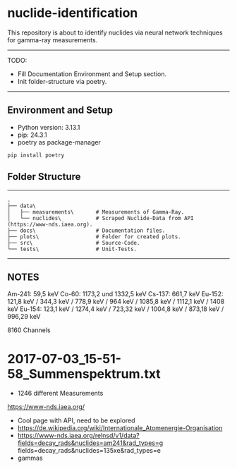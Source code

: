 # nuclide-identification

This repository is about to identify nuclides via neural network techniques for gamma-ray 
measurements. 

---

TODO: 

- Fill Documentation Environment and Setup section.
- Init folder-structure via poetry.

---

## Environment and Setup

- Python version: 3.13.1
- pip: 24.3.1
- poetry as package-manager

```
pip install poetry
```

## Folder Structure

---
```
.
├── data\
│   ├── measurements\       # Measurements of Gamma-Ray.
│   └── nuclides\           # Scraped Nuclide-Data from API (https://www-nds.iaea.org).
├── docs\                   # Documentation files.
├── plots\                  # Folder for created plots.
├── src\                    # Source-Code.
└── tests\                  # Unit-Tests.
```

---

## NOTES

Am-241: 59,5 keV
Co-60: 1173,2 und 1332,5 keV
Cs-137: 661,7 keV
Eu-152: 121,8 keV / 344,3 keV / 778,9 keV / 964 keV / 1085,8 keV / 1112,1 keV  / 1408 keV
Eu-154: 123,1 keV / 1274,4 keV / 723,32 keV / 1004,8 keV / 873,18 keV / 996,29 keV

8160 Channels 

# 2017-07-03_15-51-58_Summenspektrum.txt


- 1246 different Measurements


https://www-nds.iaea.org/

- Cool page with API, need to be explored
- https://de.wikipedia.org/wiki/Internationale_Atomenergie-Organisation
- https://www-nds.iaea.org/relnsd/v1/data?fields=decay_rads&nuclides=am241&rad_types=g
fields=decay_rads&nuclides=135xe&rad_types=e
- gammas